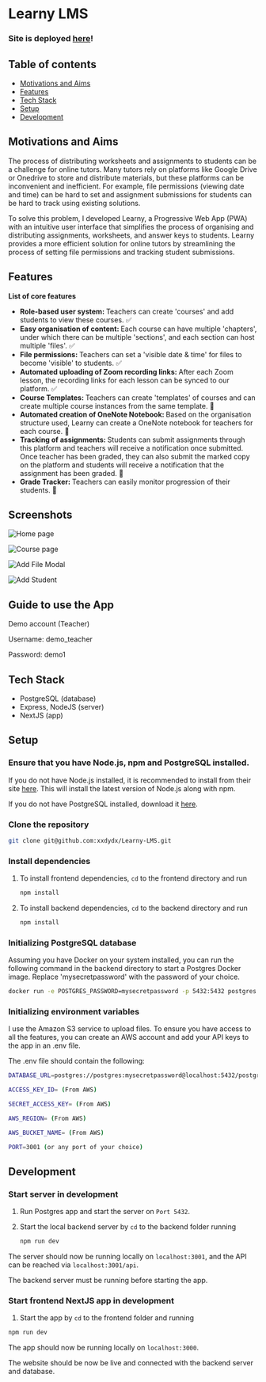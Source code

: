 # Learny LMS

### Site is deployed [here](https://learny-lms.vercel.app)!

## Table of contents

- [Motivations and Aims](#motivations-and-aims)
- [Features](#features)
- [Tech Stack](#tech-stack)
- [Setup](#setup)
- [Development](#development)

## Motivations and Aims

The process of distributing worksheets and assignments to students can be a challenge for online tutors. Many tutors rely on platforms like Google Drive or Onedrive to store and distribute materials, but these platforms can be inconvenient and inefficient. For example, file permissions (viewing date and time) can be hard to set and assignment submissions for students can be hard to track using existing solutions.

To solve this problem, I developed Learny, a Progressive Web App (PWA) with an intuitive user interface that simplifies the process of organising and distributing assignments, worksheets, and answer keys to students. Learny provides a more efficient solution for online tutors by streamlining the process of setting file permissions and tracking student submissions.

## Features

<b>List of core features</b>

- <b>Role-based user system: </b>Teachers can create 'courses' and add students to view these courses. ✅
- <b>Easy organisation of content: </b>Each course can have multiple 'chapters', under which there can be multiple 'sections', and each section can host multiple 'files'. ✅
- <b>File permissions: </b>Teachers can set a 'visible date & time' for files to become 'visible' to students. ✅
- <b>Automated uploading of Zoom recording links: </b> After each Zoom lesson, the recording links for each lesson can be synced to our platform. ✅
- <b>Course Templates: </b>Teachers can create 'templates' of courses and can create multiple course instances from the same template. 🚧
- <b>Automated creation of OneNote Notebook: </b>Based on the organisation structure used, Learny can create a OneNote notebook for teachers for each course. 🚧
- <b>Tracking of assignments: </b> Students can submit assignments through this platform and teachers will receive a notification once submitted. Once teacher has been graded, they can also submit the marked copy on the platform and students will receive a notification that the assignment has been graded. 🚧
- <b>Grade Tracker: </b> Teachers can easily monitor progression of their students. 🚧

## Screenshots

![Home page](/screenshots/home_page.png)

![Course page](/screenshots/course_page.png)

![Add File Modal](/screenshots/add_file.gif)

![Add Student](/screenshots/add_student.gif)

## Guide to use the App

Demo account (Teacher)

Username: demo_teacher

Password: demo1

## Tech Stack

- PostgreSQL (database)
- Express, NodeJS (server)
- NextJS (app)

## Setup

### Ensure that you have Node.js, npm and PostgreSQL installed.

If you do not have Node.js installed, it is recommended to install from their site [here](https://nodejs.org/en/). This will install the latest version of Node.js along with npm.

If you do not have PostgreSQL installed, download it [here](https://postgresapp.com/downloads.html).

### Clone the repository

```bash
git clone git@github.com:xxdydx/Learny-LMS.git
```

### Install dependencies

1. To install frontend dependencies, `cd` to the frontend directory and run

   ```bash
   npm install
   ```

1. To install backend dependencies, `cd` to the backend directory and run
   ```bash
   npm install
   ```

### Initializing PostgreSQL database

Assuming you have Docker on your system installed, you can run the following command in the backend directory to start a Postgres Docker image. Replace 'mysecretpassword' with the password of your choice.

```bash
docker run -e POSTGRES_PASSWORD=mysecretpassword -p 5432:5432 postgres
```

### Initializing environment variables

I use the Amazon S3 service to upload files. To ensure you have access to all the features, you can create an AWS account and add your API keys to the app in an .env file.

The .env file should contain the following:

```bash
DATABASE_URL=postgres://postgres:mysecretpassword@localhost:5432/postgres (replace 'mysecretpassword' with the password you defined earlier)

ACCESS_KEY_ID= (From AWS)

SECRET_ACCESS_KEY= (From AWS)

AWS_REGION= (From AWS)

AWS_BUCKET_NAME= (From AWS)

PORT=3001 (or any port of your choice)

```

## Development

### Start server in development

1. Run Postgres app and start the server on `Port 5432`.

2. Start the local backend server by `cd` to the backend folder running
   ```bash
   npm run dev
   ```

The server should now be running locally on `localhost:3001`, and the API can be reached via `localhost:3001/api`.

The backend server must be running before starting the app.

### Start frontend NextJS app in development

1. Start the app by `cd` to the frontend folder and running

```bash
npm run dev
```

The app should now be running locally on `localhost:3000`.

The website should be now be live and connected with the backend server and database.
